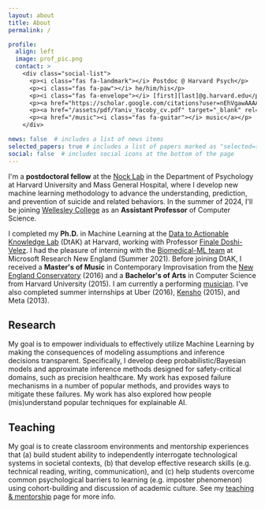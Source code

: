 ```yaml
---
layout: about
title: About
permalink: /

profile:
  align: left
  image: prof_pic.png
  contact: >
    <div class="social-list">
      <p><i class="fas fa-landmark"></i> Postdoc @ Harvard Psych</p>
      <p><i class="fas fa-paw"></i> he/him/his</p>
      <p><i class="fas fa-envelope"></i> [first][last]@g.harvard.edu</p>
      <p><a href="https://scholar.google.com/citations?user=nEhVgawAAAAJ&hl=en"><i class="fas fa-book"></i> google scholar</a></p> <!-- ai ai-google-scholar-square -->
      <p><a href="/assets/pdf/Yaniv_Yacoby_cv.pdf" target="_blank" rel="noopener noreferrer"><i class="fas fa-seedling"></i> curriculum vitae</a></p>      
      <p><a href="/music"><i class="fas fa-guitar"></i> music</a></p>      
    </div>

news: false  # includes a list of news items
selected_papers: true # includes a list of papers marked as "selected={true}"
social: false  # includes social icons at the bottom of the page
---
```


I'm a **postdoctoral fellow** at the [Nock Lab](https://nocklab.fas.harvard.edu/) in the Department of Psychology at Harvard University and Mass General Hospital, where I develop new machine learning methodology to advance the understanding, prediction, and prevention of suicide and related behaviors. In the summer of 2024, I'll be joining [Wellesley College](https://wellesley.edu/) as an **Assistant Professor** of Computer Science. 

I completed my **Ph.D.** in Machine Learning at the [Data to Actionable Knowledge Lab](https://dtak.github.io/) (DtAK) at Harvard,
working with Professor [Finale Doshi-Velez](https://finale.seas.harvard.edu/). I had the pleasure of interning with the [Biomedical-ML team](https://www.microsoft.com/en-us/research/theme/biomedical-ml/) at Microsoft Research New England (Summer 2021). Before joining DtAK, I received a **Master's of Music** in Contemporary Improvisation from the [New England Conservatory](https://necmusic.edu/dual-degree-programs) (2016) and a **Bachelor's of Arts** in Computer Science from Harvard University (2015). I am currently a performing [musician](/music).
I've also completed summer internships at Uber (2016), [Kensho](https://www.kensho.com/) (2015), and Meta (2013).


## Research

My goal is to empower individuals to effectively utilize Machine Learning by making the consequences of modeling assumptions and inference decisions transparent.
Specifically, I develop deep probabilistic/Bayesian models and approximate inference methods designed for safety-critical domains, such as precision healthcare.
My work has exposed failure mechanisms in a number of popular methods, and provides ways to mitigate these failures.
My work has also explored how people (mis)understand popular techniques for explainable AI.


## Teaching

My goal is to create classroom environments and mentorship experiences that (a) build student ability to independently interrogate technological systems in societal contexts, (b) that develop effective research skills (e.g. technical reading, writing, communication), and (c) help students overcome common psychological barriers to learning (e.g. imposter phenomenon) using cohort-building and discussion of academic culture. See my [teaching & mentorship](/teaching) page for more info.

